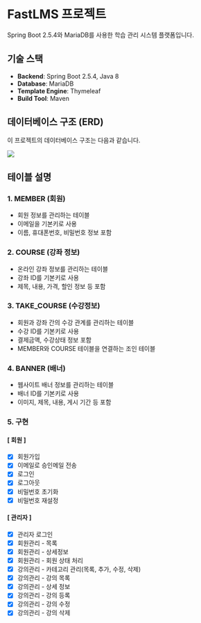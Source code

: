 # FastLMS 프로젝트

Spring Boot 2.5.4와 MariaDB를 사용한 학습 관리 시스템 플랫폼입니다.

## 기술 스택

- **Backend**: Spring Boot 2.5.4, Java 8
- **Database**: MariaDB
- **Template Engine**: Thymeleaf
- **Build Tool**: Maven

## 데이터베이스 구조 (ERD)

이 프로젝트의 데이터베이스 구조는 다음과 같습니다.


[![](https://mermaid.ink/img/pako:eNp9VMtum0AU_RU0ayeKa0wMuyRmEVVxrTTdVJaia7jGU8MMmrmooY73lbrIKlKXXXaRSlU_q3L-oQO2Y_NIWXHPmXPui2HJAhki8xiqIYdIQTIRlnmu_Ktz_9q6vz86kkvr5uytf3vx7sP1e9_yrAlbf_3-9_fj-tuP9Z9fE7ZRbOlXFM8PT8-PP4uzFf_lJioeTYqLyMIEeNxAM41qBAk2iHQuRQsKWn-WKtwQq13SbT0HSbkgK5CZ0ngZNlx4AhGOgeYNZoH53v4A19n0EwbUgicJqHyPE94ViQWhIF0tJ1U8wCqkIcZxFQ6BkHiCJeeLcEi1Xg8XUGuYYIEXjab_O4raVso6Ia_VtGuWgDJdK-f8bDSq7rvwmIIQqF4b_aWYyQZDnGJsH2TjbBDzYNG6QAIVId3kaetIDUtDE7VwaEZdYaZSxgjC4nosNWGzFYURN69wWN-LnSGrdltRIkM-46haJIbaS1aswyLFQ-aRyrDDElRmUyZk5aQnjOZobg0rrmAIalFcwEKTgvgoZbKTKZlFc-bNINYmytIi2fZ38IIq0zoq890IYl7XsUsT5i3ZHfN6vd5xt-8MbHdw4jjOqSFz5r3pHw9Obde1e12367i2s-qwL2XWE0P0V_8ApadhFQ?type=png)](https://mermaid.live/edit#pako:eNp9VMtum0AU_RU0ayeKa0wMuyRmEVVxrTTdVJaia7jGU8MMmrmooY73lbrIKlKXXXaRSlU_q3L-oQO2Y_NIWXHPmXPui2HJAhki8xiqIYdIQTIRlnmu_Ktz_9q6vz86kkvr5uytf3vx7sP1e9_yrAlbf_3-9_fj-tuP9Z9fE7ZRbOlXFM8PT8-PP4uzFf_lJioeTYqLyMIEeNxAM41qBAk2iHQuRQsKWn-WKtwQq13SbT0HSbkgK5CZ0ngZNlx4AhGOgeYNZoH53v4A19n0EwbUgicJqHyPE94ViQWhIF0tJ1U8wCqkIcZxFQ6BkHiCJeeLcEi1Xg8XUGuYYIEXjab_O4raVso6Ia_VtGuWgDJdK-f8bDSq7rvwmIIQqF4b_aWYyQZDnGJsH2TjbBDzYNG6QAIVId3kaetIDUtDE7VwaEZdYaZSxgjC4nosNWGzFYURN69wWN-LnSGrdltRIkM-46haJIbaS1aswyLFQ-aRyrDDElRmUyZk5aQnjOZobg0rrmAIalFcwEKTgvgoZbKTKZlFc-bNINYmytIi2fZ38IIq0zoq890IYl7XsUsT5i3ZHfN6vd5xt-8MbHdw4jjOqSFz5r3pHw9Obde1e12367i2s-qwL2XWE0P0V_8ApadhFQ)

## 테이블 설명

### 1. MEMBER (회원)

- 회원 정보를 관리하는 테이블
- 이메일을 기본키로 사용
- 이름, 휴대폰번호, 비밀번호 정보 포함

### 2. COURSE (강좌 정보)

- 온라인 강좌 정보를 관리하는 테이블
- 강좌 ID를 기본키로 사용
- 제목, 내용, 가격, 할인 정보 등 포함

### 3. TAKE_COURSE (수강정보)

- 회원과 강좌 간의 수강 관계를 관리하는 테이블
- 수강 ID를 기본키로 사용
- 결제금액, 수강상태 정보 포함
- MEMBER와 COURSE 테이블을 연결하는 조인 테이블

### 4. BANNER (배너)

- 웹사이트 배너 정보를 관리하는 테이블
- 배너 ID를 기본키로 사용
- 이미지, 제목, 내용, 게시 기간 등 포함

### 5. 구현
####  [ 회원 ]
- [x] 회원가입
- [x] 이메일로 승인메일 전송
- [x] 로그인
- [x] 로그아웃
- [x] 비밀번호 초기화
- [x] 비밀번호 재설정

#### [ 관리자 ]
- [x] 관리자 로그인
- [x] 회원관리 - 목록
- [x] 회원관리 - 상세정보
- [x] 회원관리 - 회원 상태 처리
- [x] 강의관리 - 카테고리 관리(목록, 추가, 수정, 삭제)
- [x] 강의관리 - 강의 목록
- [x] 강의관리 - 상세 정보
- [x] 강의관리 - 강의 등록
- [x] 강의관리 - 강의 수정
- [x] 강의관리 - 강의 삭제

